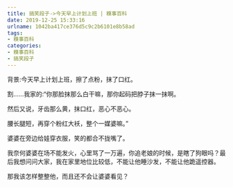 ```yaml
---
title: 搞笑段子->今天早上计划上班 | 糗事百科
date: 2019-12-25 15:33:16
urlname: 1042ba417ce376d5c9c2b6101e8b58ad
tags: 
- 糗事百科
categories:
- 糗事百科
- 搞笑段子
---
```

背景:今天早上计划上班，擦了点粉，抹了口红。

割……我家的:“你那脸抹那么白干嘛，那你起码把脖子抹一抹啊。

然后又说，牙齿那么黄，抹口红，恶心不恶心。

腰长腿短，再穿个粉红大袄，整个一媒婆嘛。”

婆婆在旁边给娃穿衣服，笑的都合不拢嘴了。

我奈何婆婆在场不能发火，心里骂了一万遍，你追老娘的时候，是瞎了狗眼吗？最后我想问问大家，我在家里地位比较低，不能让他睡沙发，不能让他跪遥控器。

那我该怎样整整他，而且还不会让婆婆看见？


